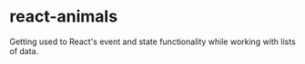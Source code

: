 # react-animals
Getting used to React's event and state functionality while working with lists of data.